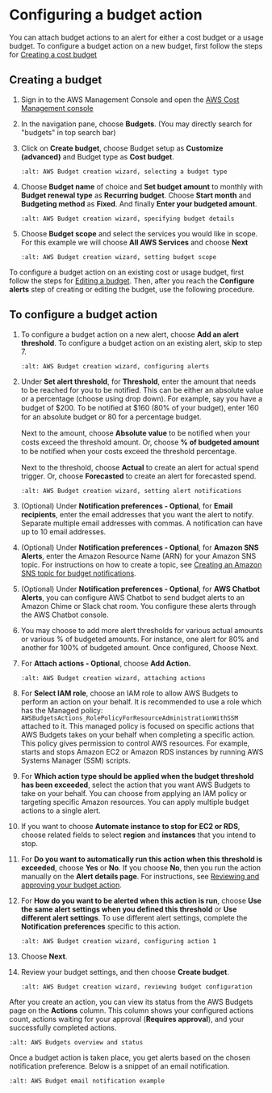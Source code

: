 # Configuring a budget action

You can attach budget actions to an alert for either a cost budget or a usage budget. To configure a budget action on a new budget, first follow the steps for [Creating a cost budget](https://docs.aws.amazon.com/cost-management/latest/userguide/create-cost-budget.html)

## Creating a budget

1. Sign in to the AWS Management Console and open the [AWS Cost Management console](https://docs.aws.amazon.com/cost-management/latest/userguide/create-cost-budget.html)

2. In the navigation pane, choose **Budgets**. (You may directly search for "budgets" in top search bar)

3. Click on **Create budget**, choose Budget setup as **Customize (advanced)** and Budget type as **Cost budget**.

   ```{image} images/1.png
   :alt: AWS Budget creation wizard, selecting a budget type
   ```

4. Choose **Budget name** of choice and **Set budget amount** to monthly with **Budget renewal type** as **Recurring budget**. Choose **Start month** and **Budgeting method** as **Fixed**. And finally **Enter your budgeted amount**.

   ```{image} images/2.png
   :alt: AWS Budget creation wizard, specifying budget details
   ```

5. Choose **Budget scope** and select the services you would like in scope. For this example we will choose **All AWS Services** and choose **Next**

   ```{image} images/3.png
   :alt: AWS Budget creation wizard, setting budget scope
   ```

To configure a budget action on an existing cost or usage budget, first follow the steps for [Editing a budget](https://docs.aws.amazon.com/cost-management/latest/userguide/create-cost-budget.html). Then, after you reach the **Configure alerts** step of creating or editing the budget, use the following procedure.


## To configure a budget action

1. To configure a budget action on a new alert, choose **Add an alert threshold**. To configure a budget action on an existing alert, skip to step 7.

   ```{image} images/4.png
   :alt: AWS Budget creation wizard, configuring alerts
   ```

2. Under **Set alert threshold**, for **Threshold**, enter the amount that needs to be reached for you to be notified. This can be either an absolute value or a percentage (choose using drop down). For example, say you have a budget of $200. To be notiﬁed at $160 (80% of your budget), enter 160 for an absolute budget or 80 for a percentage budget.

    Next to the amount, choose **Absolute value** to be notiﬁed when your costs exceed the threshold amount. Or, choose **% of budgeted amount** to be notiﬁed when your costs exceed the threshold percentage.

    Next to the threshold, choose **Actual** to create an alert for actual spend trigger. Or, choose **Forecasted** to create an alert for forecasted spend.

   ```{image} images/5.png
   :alt: AWS Budget creation wizard, setting alert notifications
   ```

3. (Optional) Under **Notification preferences - Optional**, for **Email recipients**, enter the email addresses that you want the alert to notify. Separate multiple email addresses with commas. A notification can have up to 10 email addresses.

4. (Optional) Under **Notification preferences - Optional**, for **Amazon SNS Alerts**, enter the Amazon Resource Name (ARN) for your Amazon SNS topic. For instructions on how to create a topic, see [Creating an Amazon SNS topic for budget notifications](https://docs.aws.amazon.com/cost-management/latest/userguide/create-cost-budget.html).

5. (Optional) Under **Notification preferences - Optional**, for **AWS Chatbot Alerts**, you can configure AWS Chatbot to send budget alerts to an Amazon Chime or Slack chat room. You configure these alerts through the AWS Chatbot console.

6. You may choose to add more alert thresholds for various actual amounts or various % of budgeted amounts. For instance, one alert for 80% and another for 100% of budgeted amount. Once configured, Choose Next.

7. For **Attach actions - Optional**, choose **Add Action.**

   ```{image} images/6.png
   :alt: AWS Budget creation wizard, attaching actions
   ```

8. For **Select IAM role**, choose an IAM role to allow AWS Budgets to perform an action on your behalf. It is recommended to use a role which has the Managed policy: `AWSBudgetsActions_RolePolicyForResourceAdministrationWithSSM` attached to it. This managed policy is focused on specific actions that AWS Budgets takes on your behalf when completing a specific action. This policy gives permission to control AWS resources. For example, starts and stops Amazon EC2 or Amazon RDS instances by running AWS Systems Manager (SSM) scripts.

9. For **Which action type should be applied when the budget threshold has been exceeded**, select the action that you want AWS Budgets to take on your behalf. You can choose from applying an IAM policy or targeting specific Amazon resources. You can apply multiple budget actions to a single alert.

10. If you want to choose **Automate instance to stop for EC2 or RDS**, choose related fields to select **region** and **instances** that you intend to stop.

11. For **Do you want to automatically run this action when this threshold is exceeded**, choose **Yes** or **No**. If you choose **No**, then you run the action manually on the **Alert details page**. For instructions, see [Reviewing and approving your budget action](https://docs.aws.amazon.com/cost-management/latest/userguide/budgets-action-review.html).

12. For **How do you want to be alerted when this action is run**, choose **Use the same alert settings when you defined this threshold** or **Use different alert settings**. To use different alert settings, complete the **Notification preferences** specific to this action.

    ```{image} images/7.png
    :alt: AWS Budget creation wizard, configuring action 1
    ```

13. Choose **Next**.

14. Review your budget settings, and then choose **Create budget**.

    ```{image} images/8.png
    :alt: AWS Budget creation wizard, reviewing budget configuration
    ```

After you create an action, you can view its status from the AWS Budgets page on the **Actions** column. This column shows your configured actions count, actions waiting for your approval (**Requires approval**), and your successfully completed actions.

   ```{image} images/9.png
   :alt: AWS Budgets overview and status
   ```

Once a budget action is taken place, you get alerts based on the chosen notification preference. Below is a snippet of an email notification.

   ```{image} images/10.png
   :alt: AWS Budget email notification example
   ```
